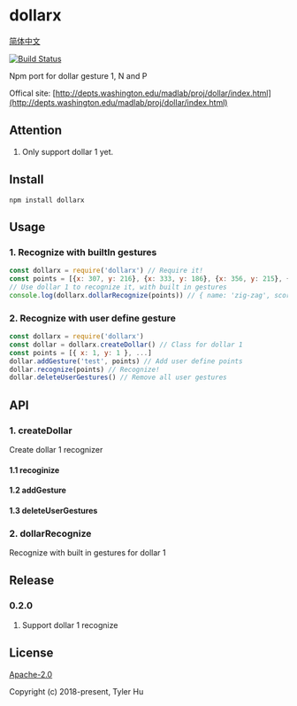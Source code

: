 # dollarx

[简体中文](README-CHS.md)

[![Build Status](https://travis-ci.org/taoabc/dollarx.svg?branch=master)](https://travis-ci.org/taoabc/dollarx)

Npm port for dollar gesture 1, N and P

Offical site: [http://depts.washington.edu/madlab/proj/dollar/index.html](http://depts.washington.edu/madlab/proj/dollar/index.html)

## Attention

1. Only support dollar 1 yet.

## Install

`npm install dollarx`

## Usage

### 1. Recognize with builtIn gestures

```javascript
const dollarx = require('dollarx') // Require it!
const points = [{x: 307, y: 216}, {x: 333, y: 186}, {x: 356, y: 215}, {x: 375, y: 186}, {x: 399, y: 216}, {x: 418, y: 186}] // Get points
// Use dollar 1 to recognize it, with built in gestures
console.log(dollarx.dollarRecognize(points)) // { name: 'zig-zag', score: 0.9988244237768706 }
```

### 2. Recognize with user define gesture

```javascript
const dollarx = require('dollarx')
const dollar = dollarx.createDollar() // Class for dollar 1
const points = [{ x: 1, y: 1 }, ...]
dollar.addGesture('test', points) // Add user define points
dollar.recognize(points) // Recognize!
dollar.deleteUserGestures() // Remove all user gestures
```

## API

### 1. createDollar

Create dollar 1 recognizer

#### 1.1 recoginize

#### 1.2 addGesture

#### 1.3 deleteUserGestures

### 2. dollarRecognize

Recognize with built in gestures for dollar 1

## Release

### 0.2.0

1. Support dollar 1 recognize

## License

[Apache-2.0](https://opensource.org/licenses/Apache-2.0)

Copyright (c) 2018-present, Tyler Hu
